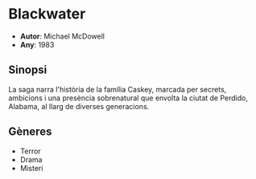 # Blackwater
- __Autor__: Michael McDowell
- __Any__: 1983

## Sinopsi
La saga narra l'història de la família Caskey, marcada per secrets, ambicions i una presència sobrenatural que envolta la ciutat de Perdido, Alabama, al llarg de diverses generacions.

## Gèneres
- Terror
- Drama 
- Misteri